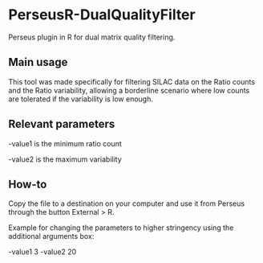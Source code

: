 # PerseusR-DualQualityFilter
Perseus plugin in R for dual matrix quality filtering.

## Main usage
This tool was made specifically for filtering SILAC data on the Ratio counts and the Ratio variability,
allowing a borderline scenario where low counts are tolerated if the variability is low enough.

## Relevant parameters
-value1 is the minimum ratio count

-value2 is the maximum variability

## How-to
Copy the file to a destination on your computer and use it from Perseus through the button External > R.

Example for changing the parameters to higher stringency using the additional arguments box:

-value1 3 -value2 20
